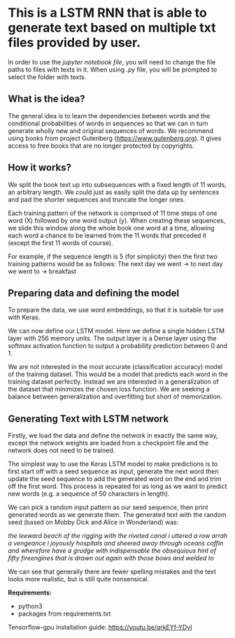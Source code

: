 # This is a LSTM RNN that is able to generate text based on multiple txt files provided by user.

In order to use the *jupyter notebook file*, you will need to change the file paths to files with texts in it. When using *.py* file, you will be prompted to select the folder with texts.

## What is the idea?
The general idea is to learn the dependencies between words and the conditional probabilities of words in sequences so that we can in turn generate wholly new and original sequences of words. We recommend using books from project Gutenberg (https://www.gutenberg.org). It gives access to free books that are no longer protected by copyrights.

## How it works?
We split the book text up into subsequences with a fixed length of 11 words, an arbitrary length. We could just as easily split the data up by sentences and pad the shorter sequences and truncate the longer ones.

Each training pattern of the network is comprised of 11 time steps of one word (X) followed by one word output (y). When creating these sequences, we slide this window along the whole book one word at a time, allowing each word a chance to be learned from the 11 words that preceded it (except the first 11 words of course).

For example, if the sequence length is 5 (for simplicity) then the first two training patterns would be as follows:
The next day we went -> to
next day we went to -> breakfast

## Preparing data and defining the model
To prepare the data, we use word embeddings, so that it is suitable for use with Keras.

We can now define our LSTM model. Here we define a single hidden LSTM layer with 256 memory units. The output layer is a Dense layer using the softmax activation function to output a probability prediction between 0 and 1.

We are not interested in the most accurate (classification accuracy) model of the training dataset. This would be a model that predicts each word in the training dataset perfectly. Instead we are interested in a generalization of the dataset that minimizes the chosen loss function. We are seeking a balance between generalization and overfitting but short of memorization.

## Generating Text with LSTM network
Firstly, we load the data and define the network in exactly the same way, except the network weights are loaded from a checkpoint file and the network does not need to be trained.

The simplest way to use the Keras LSTM model to make predictions is to first start off with a seed sequence as input, generate the next word then update the seed sequence to add the generated word on the end and trim off the first word. This process is repeated for as long as we want to predict new words (e.g. a sequence of 50 characters in length).

We can pick a random input pattern as our seed sequence, then print generated words as we generate them.
The generated text with the random seed (based on Mobby Dick and Alice in Wonderland) was:

*the leeward beach of the rigging with the riveted canal i uttered a row arrah a vengeance i joyously hospitals and sheered away through oceans coffin and wherefore have a grudge with indispensable the obsequious hint of fifty fireengines that is drawn out again with those bows and welded to*

We can see that generally there are fewer spelling mistakes and the text looks more realistic, but is still quite nonsensical.

**Requirements:**
- python3
- packages from requirements.txt

Tensorflow-gpu installation guide: https://youtu.be/qrkEYf-YDyI
